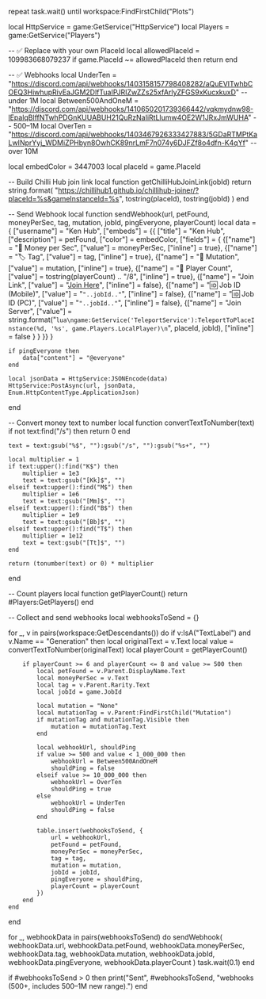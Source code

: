 repeat task.wait() until workspace:FindFirstChild("Plots")

local HttpService = game:GetService("HttpService")
local Players = game:GetService("Players")

-- ✅ Replace with your own PlaceId
local allowedPlaceId = 109983668079237
if game.PlaceId ~= allowedPlaceId then return end

-- ✅ Webhooks
local UnderTen = "https://discord.com/api/webhooks/1403158157798408282/aQuEVITwhbCOEQ3HiwhupRivEaJGM2DlfTuaIPJRIZwZZs25xfArlyZFGS9xKucxkuxD" -- under 1M
local Between500AndOneM = "https://discord.com/api/webhooks/1410650201739366442/vqkmydnw98-lEpalqBlffNTwhPDGnKUUABUH21QuRzNaIiRtLlumw4OE2W1JRxJmWUHA" -- 500–1M
local OverTen = "https://discord.com/api/webhooks/1403467926333427883/5GDaRTMPtKaLwINprYyj_WDMiZPHbyn8OwhCK89nrLmF7n074y6DJFZf8o4dfn-K4qYf" -- over 10M

local embedColor = 3447003
local placeId = game.PlaceId

-- Build Chilli Hub join link
local function getChilliHubJoinLink(jobId)
    return string.format(
        "https://chillihub1.github.io/chillihub-joiner/?placeId=%s&gameInstanceId=%s",
        tostring(placeId),
        tostring(jobId)
    )
end

-- Send Webhook
local function sendWebhook(url, petFound, moneyPerSec, tag, mutation, jobId, pingEveryone, playerCount)
    local data = {
        ["username"] = "Ken Hub",
        ["embeds"] = {{
            ["title"] = "Ken Hub",
            ["description"] = petFound,
            ["color"] = embedColor,
            ["fields"] = {
                {["name"] = "💸 Money per Sec", ["value"] = moneyPerSec, ["inline"] = true},
                {["name"] = "🏷️ Tag", ["value"] = tag, ["inline"] = true},
                {["name"] = "🧬 Mutation", ["value"] = mutation, ["inline"] = true},
                {["name"] = "👥 Player Count", ["value"] = tostring(playerCount) .. "/8", ["inline"] = true},
                {["name"] = "Join Link", ["value"] = "[Join Here]("..getChilliHubJoinLink(jobId)..")", ["inline"] = false},
                {["name"] = "🆔 Job ID (Mobile)", ["value"] = "``"..jobId.."``", ["inline"] = false},
                {["name"] = "🆔 Job ID (PC)", ["value"] = "```"..jobId.."```", ["inline"] = false},
                {["name"] = "Join Server",
                 ["value"] = string.format("```lua\ngame:GetService('TeleportService'):TeleportToPlaceInstance(%d, '%s', game.Players.LocalPlayer)\n```", placeId, jobId),
                 ["inline"] = false
                }
            }
        }}
    }
    
    if pingEveryone then
        data["content"] = "@everyone"
    end
    
    local jsonData = HttpService:JSONEncode(data)
    HttpService:PostAsync(url, jsonData, Enum.HttpContentType.ApplicationJson)
end

-- Convert money text to number
local function convertTextToNumber(text)
    if not text:find("/s") then
        return 0
    end
    
    text = text:gsub("%$", ""):gsub("/s", ""):gsub("%s+", "")
    
    local multiplier = 1
    if text:upper():find("K$") then
        multiplier = 1e3
        text = text:gsub("[Kk]$", "")
    elseif text:upper():find("M$") then
        multiplier = 1e6
        text = text:gsub("[Mm]$", "")
    elseif text:upper():find("B$") then
        multiplier = 1e9
        text = text:gsub("[Bb]$", "")
    elseif text:upper():find("T$") then
        multiplier = 1e12
        text = text:gsub("[Tt]$", "")
    end
    
    return (tonumber(text) or 0) * multiplier
end

-- Count players
local function getPlayerCount()
    return #Players:GetPlayers()
end

-- Collect and send webhooks
local webhooksToSend = {}

for _, v in pairs(workspace:GetDescendants()) do
    if v:IsA("TextLabel") and v.Name == "Generation" then
        local originalText = v.Text
        local value = convertTextToNumber(originalText)
        local playerCount = getPlayerCount()
        
        if playerCount >= 6 and playerCount <= 8 and value >= 500 then
            local petFound = v.Parent.DisplayName.Text
            local moneyPerSec = v.Text
            local tag = v.Parent.Rarity.Text
            local jobId = game.JobId
            
            local mutation = "None"
            local mutationTag = v.Parent:FindFirstChild("Mutation")
            if mutationTag and mutationTag.Visible then
                mutation = mutationTag.Text
            end
            
            local webhookUrl, shouldPing
            if value >= 500 and value < 1_000_000 then
                webhookUrl = Between500AndOneM
                shouldPing = false
            elseif value >= 10_000_000 then
                webhookUrl = OverTen
                shouldPing = true
            else
                webhookUrl = UnderTen
                shouldPing = false
            end
            
            table.insert(webhooksToSend, {
                url = webhookUrl,
                petFound = petFound,
                moneyPerSec = moneyPerSec,
                tag = tag,
                mutation = mutation,
                jobId = jobId,
                pingEveryone = shouldPing,
                playerCount = playerCount
            })
        end
    end
end

for _, webhookData in pairs(webhooksToSend) do
    sendWebhook(
        webhookData.url,
        webhookData.petFound,
        webhookData.moneyPerSec,
        webhookData.tag,
        webhookData.mutation,
        webhookData.jobId,
        webhookData.pingEveryone,
        webhookData.playerCount
    )
    task.wait(0.1)
end

if #webhooksToSend > 0 then
    print("Sent", #webhooksToSend, "webhooks (500+, includes 500–1M new range).")
end
